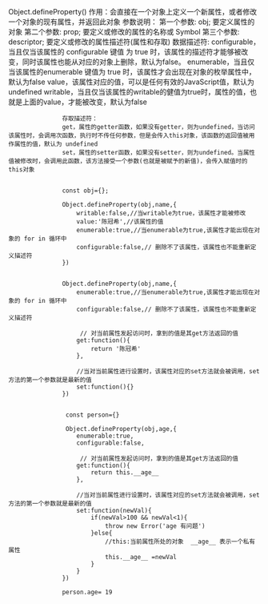 Object.defineProperty()
    作用：会直接在一个对象上定义一个新属性，或者修改一个对象的现有属性，并返回此对象
    参数说明：
        第一个参数: obj; 要定义属性的对象
        第二个参数: prop; 要定义或修改的属性的名称或 Symbol
        第三个参数: descriptor; 要定义或修改的属性描述符(属性和存取)
                   数据描述符: 
                   configurable，当且仅当该属性的 configurable 键值 为 true 时，该属性的描述符才能够被改变，同时该属性也能从对应的对象上删除，默认为false。
                   enumerable，当且仅当该属性的enumerable 键值为 true 时，该属性才会出现在对象的枚举属性中，默认为false
                   value，该属性对应的值，可以是任何有效的JavaScript值，默认为 undefined
                   writable，当且仅当该属性的writable的健值为true时，属性的值，也就是上面的value，才能被改变，默认为false

                   存取描述符：
                   get，属性的getter函数，如果没有getter，则为undefined，当访问该属性时，会调用次函数，执行时不传任何参数，但是会传入this对象，该函数的返回值被用作属性的值，默认为 undefined
                   set，属性的setter函数，如果没有setter，则为undefined。当属性值被修改时，会调用此函数，该方法接受一个参数(也就是被赋予的新值)，会传入赋值时的this对象


                   const obj={};

                   Object.defineProperty(obj,name,{
                       writable:false,//当writable为true，该属性才能被修改
                       value:'陈冠希',//该属性的值
                       enumerable:true,//当enumerable为true,该属性才能出现在对象的 for in 循环中
                       configurable:false,// 删除不了该属性，该属性也不能重新定义描述符
                   })


                   Object.defineProperty(obj,name,{
                       enumerable:true,//当enumerable为true,该属性才能出现在对象的 for in 循环中
                       configurable:false,// 删除不了该属性，该属性也不能重新定义描述符

                        // 对当前属性发起访问时，拿到的值是其get方法返回的值
                       get:function(){
                           return '陈冠希'
                       },

                       //当对当前属性进行设置时，该属性对应的set方法就会被调用，set方法的第一个参数就是最新的值
                       set:function(){}
                   })
                

                    const person={}

                    Object.defineProperty(obj,age,{
                       enumerable:true,
                       configurable:false,

                        // 对当前属性发起访问时，拿到的值是其get方法返回的值
                       get:function(){
                           return this.__age__
                       },

                       //当对当前属性进行设置时，该属性对应的set方法就会被调用，set方法的第一个参数就是最新的值
                       set:function(newVal){
                           if(newVal>100 && newVal<1){
                               throw new Error('age 有问题')
                           }else{
                               //this:当前属性所处的对象  __age__ 表示一个私有属性
                               this.__age__ =newVal
                           }
                       }
                   })

                   person.age= 19 

